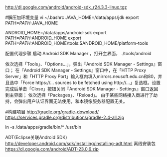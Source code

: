 http://dl.google.com/android/android-sdk_r24.3.3-linux.tgz

#解压加环境变量
vi ~/.bashrc
JAVA_HOME=/data/apps/jdk
export PATH=$PATH:$JAVA_HOME

ANDROID_HOME=/data/apps/android-sdk
export PATH=$PATH:$ANDROID_HOME
export PATH=$PATH:$ANDROID_HOME/tools:$ANDROID_HOME/platform-tools

配置代理步骤
启动 Android SDK Manager ，打开主界面，
./tools/android

依次选择「Tools」、「Options...」，弹出『Android SDK Manager - Settings』窗口；
在『Android SDK Manager - Settings』窗口中，在「HTTP Proxy Server」和「HTTP Proxy Port」输入框内填入mirrors.neusoft.edu.cn和80，并且选中「Force https://... sources to be fetched using http://...」复选框。设置完成后单击「Close」按钮关闭『Android SDK Manager - Settings』窗口返回到主界面；
依次选择「Packages」、「Reload」。
由于某些网络接入商进行了劫持，会弹出用户认证界面无法使用，和本镜像服务器配置无关。


#构建项目
http://gradle.org/gradle-download/
https://services.gradle.org/distributions/gradle-2.4-all.zip

ln -s /data/apps/gradle/bin/* /usr/bin


ADT(Eclipse关联Android SDK)
http://developer.android.com/sdk/installing/installing-adt.html
离线安装包
https://dl.google.com/android/ADT-23.0.6.zip
